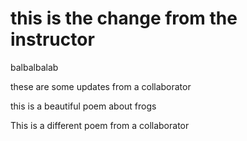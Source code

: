 # this is the change from the instructor

balbalbalab

these are some updates from a collaborator

this is a beautiful poem about frogs

This is a different poem from a collaborator
